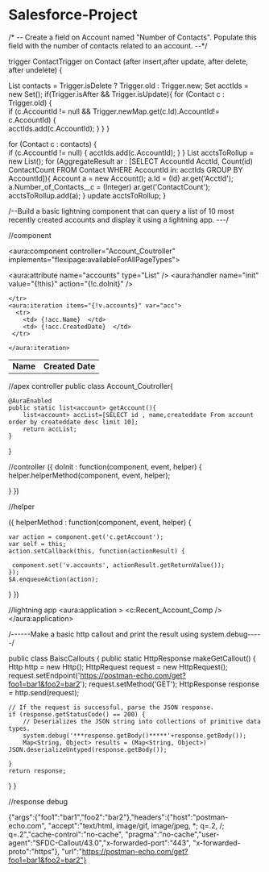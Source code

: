 # Salesforce-Project

/* -- Create a field on Account named "Number of Contacts". Populate this field with the number of contacts related to an account. --*/

trigger ContactTrigger on Contact (after insert,after update, after delete, after undelete) {

List<Contact> contacts = Trigger.isDelete ? Trigger.old : Trigger.new;
Set<Id> acctIds = new Set<Id>();
if(Trigger.isAfter && Trigger.isUpdate){
     for (Contact c : Trigger.old) {     
        if (c.AccountId != null && Trigger.newMap.get(c.Id).AccountId!= c.AccountId) {                
            acctIds.add(c.AccountId);
        }
     }
}

for (Contact c : contacts) {     
    if (c.AccountId != null) {
        acctIds.add(c.AccountId);
    }
}
List<Account> acctsToRollup = new List<Account>();
for (AggregateResult ar : [SELECT AccountId AcctId, Count(id) ContactCount FROM Contact WHERE AccountId in: acctIds GROUP BY AccountId]){
    Account a = new Account();
    a.Id = (Id) ar.get('AcctId'); 
    a.Number_of_Contacts__c   = (Integer) ar.get('ContactCount');
    acctsToRollup.add(a);
}
update acctsToRollup;
}

/--Build a basic lightning component that can query a list of 10 most recently created accounts and display it using a lightning app. ---/

//component

<aura:component controller="Account_Coutroller" implements="flexipage:availableForAllPageTypes">

<aura:attribute name="accounts" type="List" />
<aura:handler name="init" value="{!this}" action="{!c.doInit}" /> 
<table>    
    <tr>
        <td>
            <b>Name</b>
        </td>
        <td>
            <b>Created Date</b>
        </td>
       
    </tr>
    <aura:iteration items="{!v.accounts}" var="acc">
      <tr>
        <td> {!acc.Name}  </td>
        <td> {!acc.CreatedDate}  </td>
     </tr>

    </aura:iteration>
</table>
</aura:component>

//apex controller
public class Account_Coutroller{
    
    @AuraEnabled
    public static list<account> getAccount(){
        list<account> accList=[SELECT id , name,createddate From account order by createddate desc limit 10];
        return accList;
    }

}


//controller
({ doInit : function(component, event, helper) { helper.helperMethod(component, event, helper);

}
})

//helper

({ helperMethod : function(component, event, helper) {

    var action = component.get('c.getAccount');
    var self = this;
    action.setCallback(this, function(actionResult) {
       
     component.set('v.accounts', actionResult.getReturnValue());
    });
    $A.enqueueAction(action);
    
   	
}
})

//lightning app <aura:application > <c:Recent_Account_Comp /> </aura:application>

/------Make a basic http callout and print the result using system.debug-----/

public class BaiscCallouts { public static HttpResponse makeGetCallout() { Http http = new Http(); HttpRequest request = new HttpRequest(); request.setEndpoint('https://postman-echo.com/get?foo1=bar1&foo2=bar2'); request.setMethod('GET'); HttpResponse response = http.send(request);

    // If the request is successful, parse the JSON response.        
    if (response.getStatusCode() == 200) {
        // Deserializes the JSON string into collections of primitive data types.
        system.debug('***response.getBody()*****'+response.getBody());
        Map<String, Object> results = (Map<String, Object>) JSON.deserializeUntyped(response.getBody());
       
    }
    return response;
}
}

//response debug

{"args":{"foo1":"bar1","foo2":"bar2"},"headers":{"host":"postman-echo.com", "accept":"text/html, image/gif, image/jpeg, *; q=.2, /; 
q=.2","cache-control":"no-cache", "pragma":"no-cache","user-agent":"SFDC-Callout/43.0","x-forwarded-port":"443",
"x-forwarded-proto":"https"}, "url":"https://postman-echo.com/get?foo1=bar1&foo2=bar2"}
